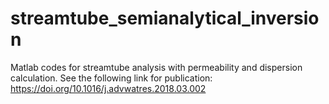 # streamtube_semianalytical_inversion
Matlab codes for streamtube analysis with permeability and dispersion calculation. See the following link for publication: https://doi.org/10.1016/j.advwatres.2018.03.002
